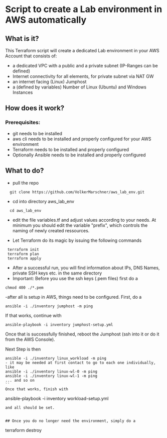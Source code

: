 # Script to create a Lab environment in AWS automatically

## What is it?
This Terraform script will create a dedicated Lab environment in your AWS Account that consists of:
- a dedicated VPC with a public and a private subnet (IP-Ranges can be defined)
- Internet connectivity for all elements, for private subnet via NAT GW
- an internet facing (Linux) Jumphost
- a (defined by variables) Number of Linux (Ubuntu) and Windows Instances

## How does it work?

### Prerequisites:
- git needs to be installed
- aws cli needs to be installed and properly configured for your AWS environment
- Terraform needs to be installed and properly configured
- Optionally Ansible needs to be installed and properly configured

## What to do?

- pull the repo
```
  git clone https://github.com/VolkerMarschner/aws_lab_env.git
```
- cd into directory aws_lab_env
```
  cd aws_lab_env
```
- edit the file variables.tf and adjust values according to your needs. At minimum you should edit the variable "prefix", which controls the naming of newly created ressources.
 
- Let Terraform do its magic by issuing the following commands
```
 terraform init
 terraform plan
 terraform apply
```
- After a successful run, you will find information about IPs, DNS Names, private SSH keys etc. in the same directory
- Important: Before you use the ssh keys (.pem files) first do a
```
chmod 400 ./*.pem
```
-after all is setup in AWS, things need to be configured. First, do a
```
ansible -i ./inventory jumphost -m ping
```
If that works, continue with
```
ansible-playbook -i inventory jumphost-setup.yml
```
Once that is successfully finished, reboot the Jumphost (ssh into it or do it from the AWS Console).

Next Step is then
```
ansible -i ./inventory linux_workload -m ping
- it may be needed at first contact to go to each one individually, like
ansible -i ./inventory linux-wl-0 -m ping
ansible -i ./inventory linux-wl-1 -m ping
... and so on
``
Once that works, finish with
```
ansible-playbook -i inventory workload-setup.yml
```
and all should be set.


## Once you do no longer need the environment, simply do a
```
  terraform destroy
```
